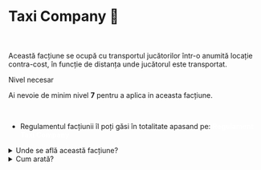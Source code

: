 

# Taxi Company 🚕
<br><br>
Această facțiune se ocupă cu transportul jucătorilor într-o anumită locație contra-cost, în funcție de distanța unde jucătorul este transportat.


<div class="danger-container">
    <p class="title">Nivel necesar</p>
    <p class="description">Ai nevoie de minim nivel <strong>7</strong> pentru a aplica in aceasta facțiune.</p>
</div><br>

- Regulamentul facțiunii îl poți găsi în totalitate apasand pe: <b> <a href="https://ragepanel.b-hood.ro/rules/view/regulament-transport"
  style="color: white; text-decoration: none;"
  onmouseover="this.style.color='#aff385'"
  onmouseout="this.style.color='white'">
  Regulament Taxi Company
</a> </b>

<details class="details custom-block">
    <summary>Unde se află această facțiune?</summary>
    <p><img src="https://i.imgur.com/l3vO7EB.png" alt="Locație Taxi" title="Locație Taxi"></p>
</details>

<details class="details custom-block">
    <summary>Cum arată?</summary>
    <p><img src="https://i.imgur.com/bHdLGKc.png" alt="HQ Taxi" title="HQ Taxi"></p>
</details>



